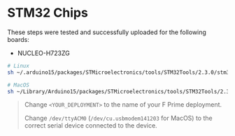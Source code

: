 # STM32 Chips

These steps were tested and successfully uploaded for the following boards:
- NUCLEO-H723ZG



```sh
# Linux
sh ~/.arduino15/packages/STMicroelectronics/tools/STM32Tools/2.3.0/stm32CubeProg.sh -i swd -f <YOUR_DEPLOYMENT> -c /dev/ttyACM0

# MacOS
sh ~/Library/Arduino15/packages/STMicroelectronics/tools/STM32Tools/2.3.0/stm32CubeProg.sh -i swd -f <YOUR_DEPLOYMENT> -c /dev/cu.usbmodem141203
```
> Change `<YOUR_DEPLOYMENT>` to the name of your F Prime deployment.
> 
> Change `/dev/ttyACM0` (`/dev/cu.usbmodem141203` for MacOS) to the correct serial device connected to the device.
